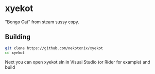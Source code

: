 # xyekot
"Bongo Cat" from steam sussy copy.

## Building
```bash
git clone https://github.com/nekotonix/xyekot
cd xyekot
```
Next you can open xyekot.sln in Visual Studio (or Rider for example) and build
